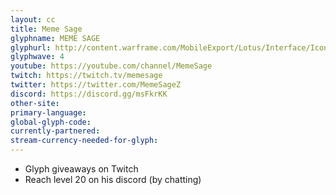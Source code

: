 ```yaml
---
layout: cc
title: Meme Sage
glyphname: MEME SAGE
glyphurl: http://content.warframe.com/MobileExport/Lotus/Interface/Icons/Player/ContentCreators/MemeSage.png
glyphwave: 4
youtube: https://youtube.com/channel/MemeSage
twitch: https://twitch.tv/memesage
twitter: https://twitter.com/MemeSageZ
discord: https://discord.gg/msFkrKK
other-site: 
primary-language: 
global-glyph-code: 
currently-partnered: 
stream-currency-needed-for-glyph: 
---
```

* Glyph giveaways on Twitch
* Reach level 20 on his discord (by chatting)
